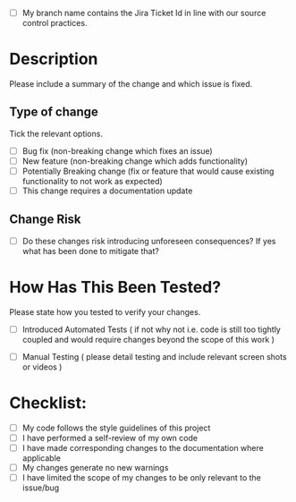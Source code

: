 
- [ ] My branch name contains the Jira Ticket Id in line with our source control practices.

# Description

Please include a summary of the change and which issue is fixed. 

## Type of change

Tick the relevant options.

- [ ] Bug fix (non-breaking change which fixes an issue)
- [ ] New feature (non-breaking change which adds functionality)
- [ ] Potentially Breaking change (fix or feature that would cause existing functionality to not work as expected)
- [ ] This change requires a documentation update

## Change Risk

<!-- - [ ] Do these changes require [Change Board Approval](https://oxfordmedicalsimulation.atlassian.net/wiki/spaces/CAB/pages/1429635073/Changes+that+require+CAB+approval)? -->
- [ ] Do these changes risk introducing unforeseen consequences? If yes what has been done to mitigate that?


# How Has This Been Tested?

Please state how you tested to verify your changes. 

- [ ] Introduced Automated Tests ( if not why not i.e. code is still too tightly coupled and would require changes beyond the scope of this work )
- [ ] Manual Testing ( please detail testing and include relevant screen shots or videos )


# Checklist:

- [ ] My code follows the style guidelines of this project
- [ ] I have performed a self-review of my own code
- [ ] I have made corresponding changes to the documentation where applicable
- [ ] My changes generate no new warnings
- [ ] I have limited the scope of my changes to be only relevant to the issue/bug

